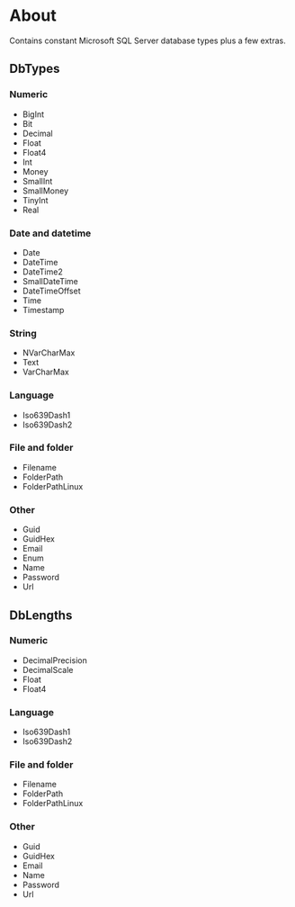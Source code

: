 # About

Contains constant Microsoft SQL Server database types plus a few extras.

## DbTypes

### Numeric

- BigInt
- Bit
- Decimal
- Float
- Float4
- Int
- Money
- SmallInt
- SmallMoney
- TinyInt
- Real

### Date and datetime

- Date
- DateTime
- DateTime2
- SmallDateTime
- DateTimeOffset
- Time
- Timestamp

### String

- NVarCharMax
- Text
- VarCharMax

### Language

- Iso639Dash1
- Iso639Dash2

### File and folder

- Filename
- FolderPath
- FolderPathLinux

### Other

- Guid
- GuidHex
- Email
- Enum
- Name
- Password
- Url



## DbLengths

### Numeric

- DecimalPrecision
- DecimalScale
- Float
- Float4

### Language

- Iso639Dash1
- Iso639Dash2

### File and folder

- Filename
- FolderPath
- FolderPathLinux

### Other

- Guid
- GuidHex
- Email
- Name
- Password
- Url
